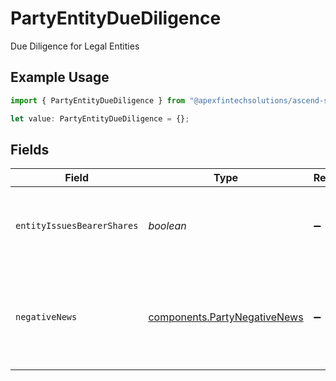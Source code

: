# PartyEntityDueDiligence

Due Diligence for Legal Entities

## Example Usage

```typescript
import { PartyEntityDueDiligence } from "@apexfintechsolutions/ascend-sdk/models/components";

let value: PartyEntityDueDiligence = {};
```

## Fields

| Field                                                                        | Type                                                                         | Required                                                                     | Description                                                                  | Example                                                                      |
| ---------------------------------------------------------------------------- | ---------------------------------------------------------------------------- | ---------------------------------------------------------------------------- | ---------------------------------------------------------------------------- | ---------------------------------------------------------------------------- |
| `entityIssuesBearerShares`                                                   | *boolean*                                                                    | :heavy_minus_sign:                                                           | Indicates whether the entity issues bearer shares                            | false                                                                        |
| `negativeNews`                                                               | [components.PartyNegativeNews](../../models/components/partynegativenews.md) | :heavy_minus_sign:                                                           | Information about any negative news against related parties and entities     |                                                                              |